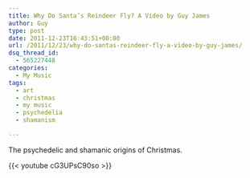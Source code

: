 ```yaml
---
title: Why Do Santa’s Reindeer Fly? A Video by Guy James
author: Guy
type: post
date: 2011-12-23T16:43:51+00:00
url: /2011/12/23/why-do-santas-reindeer-fly-a-video-by-guy-james/
dsq_thread_id:
  - 565227448
categories:
  - My Music
tags:
  - art
  - christmas
  - my music
  - psychedelia
  - shamanism

---
```

The psychedelic and shamanic origins of Christmas.

{{< youtube cG3UPsC90so >}}

